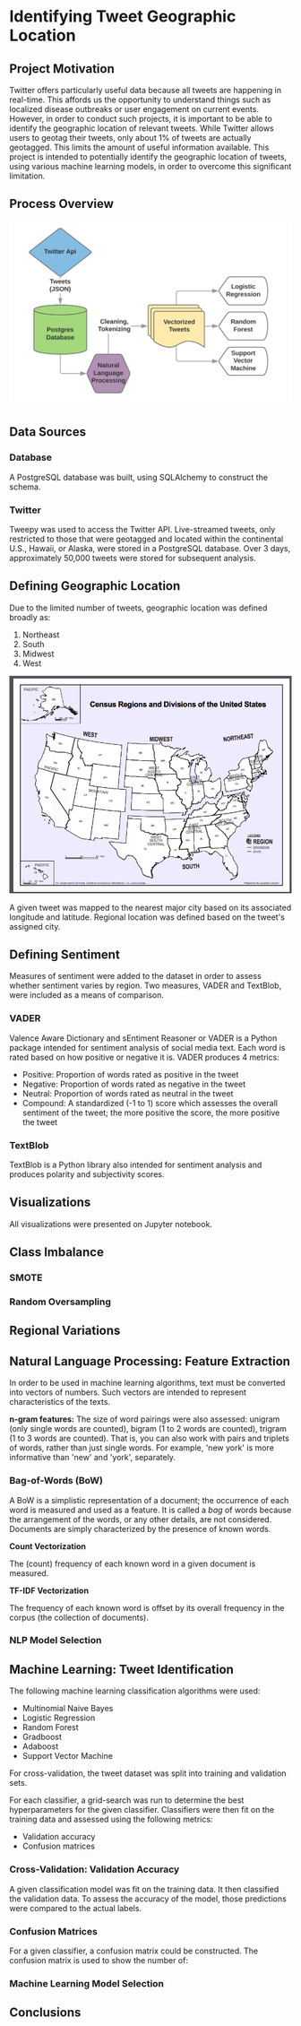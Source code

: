 # Identifying Tweet Geographic Location

## Project Motivation
Twitter offers particularly useful data because all tweets are happening in real-time. This affords us the opportunity to understand things such as localized disease outbreaks or user engagement on current events. However, in order to conduct such projects, it is important to be able to identify the geographic location of relevant tweets. While Twitter allows users to geotag their tweets, only about 1% of tweets are actually geotagged. This limits the amount of useful information available. This project is intended to potentially identify the geographic location of tweets, using various machine learning models, in order to overcome this significant limitation. 

## Process Overview
![Model Diagram](model_diagram.jpg "Model Diagram")

## Data Sources
### Database
A PostgreSQL database was built, using SQLAlchemy to construct the schema.

### Twitter
Tweepy was used to access the Twitter API. Live-streamed tweets, only restricted to those that were geotagged and located within the continental U.S., Hawaii, or Alaska, were stored in a PostgreSQL database. Over 3 days, approximately 50,000 tweets were stored for subsequent analysis.

## Defining Geographic Location
Due to the limited number of tweets, geographic location was defined broadly as:

1. Northeast
2. South
3. Midwest
4. West

![alt text](screenshot.png "Title")

A given tweet was mapped to the nearest major city based on its associated longitude and latitude. Regional location was defined based on the tweet's assigned city.

## Defining Sentiment
Measures of sentiment were added to the dataset in order to assess whether sentiment varies by region. Two measures, VADER and TextBlob, were included as a means of comparison.

### VADER
Valence Aware Dictionary and sEntiment Reasoner or VADER is a Python package intended for sentiment analysis of social media text. Each word is rated based on how positive or negative it is. VADER produces 4 metrics:

* Positive: Proportion of words rated as positive in the tweet
* Negative: Proportion of words rated as negative in the tweet
* Neutral: Proportion of words rated as neutral in the tweet
* Compound: A standardized (-1 to 1) score which assesses the overall sentiment of the tweet; the more positive the score, the more positive the tweet

### TextBlob
TextBlob is a Python library also intended for sentiment analysis and produces polarity and subjectivity scores. 

## Visualizations
All visualizations were presented on Jupyter notebook.

## Class Imbalance

### SMOTE

### Random Oversampling

## Regional Variations

## Natural Language Processing: Feature Extraction
In order to be used in machine learning algorithms, text must be converted into vectors of numbers. Such vectors are intended to represent characteristics of the texts.

**n-gram features:** The size of word pairings were also assessed: unigram (only single words are counted), bigram (1 to 2 words are counted), trigram (1 to 3 words are counted). That is, you can also work with pairs and triplets of words, rather than just single words. For example, 'new york' is more informative than 'new' and 'york', separately.

### Bag-of-Words (BoW)
A BoW is a simplistic representation of a document; the occurrence of each word is measured and used as a feature. It is called a *bag* of words because the arrangement of the words, or any other details, are not considered. Documents are simply characterized by the presence of known words.

**Count Vectorization**

The (count) frequency of each known word in a given document is measured.

**TF-IDF Vectorization**

The frequency of each known word is offset by its overall frequency in the corpus (the collection of documents).

### NLP Model Selection

## Machine Learning: Tweet Identification
The following machine learning classification algorithms were used:
* Multinomial Naive Bayes
* Logistic Regression
* Random Forest
* Gradboost
* Adaboost
* Support Vector Machine

For cross-validation, the tweet dataset was split into training and validation sets.

For each classifier, a grid-search was run to determine the best hyperparameters for the given classifier. Classifiers were then fit on the training data and assessed using the following metrics:

* Validation accuracy
* Confusion matrices

### Cross-Validation: Validation Accuracy
A given classification model was fit on the training data. It then classified the validation data. To assess the accuracy of the model, those predictions were compared to the actual labels.

### Confusion Matrices
For a given classifier, a confusion matrix could be constructed. The confusion matrix is used to show the number of:

### Machine Learning Model Selection

## Conclusions
